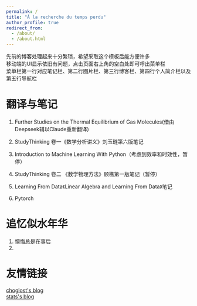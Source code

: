 ```yaml
---
permalink: /
title: "À la recherche du temps perdu"
author_profile: true
redirect_from: 
  - /about/
  - /about.html
---
```


先前的博客处理起来十分繁琐，希望采取这个模板后能方便许多  
移动端的UI显示依旧有问题，点击页面右上角的空白处即可呼出菜单栏  
菜单栏第一行对应笔记栏、第二行图片栏、第三行博客栏、第四行个人简介栏以及第五行导航栏  

翻译与笔记
======
1. Further Studies on the Thermal Equilibrium of Gas Molecules(借由Deepseek辅以Claude重新翻译)  

1. StudyThinking 卷一《数学分析讲义》刘玉琏第六版笔记

1. Introduction to Machine Learning With Python（考虑到效率和时效性，暂停）

1. StudyThinking 卷二 《数学物理方法》顾樵第一版笔记（暂停）

1. Learning From Data《Linear Algebra and Learning From Data》笔记

1. Pytorch



追忆似水年华
======
1. 懊悔总是在事后
1. 

友情链接
======
[choglost's blog](https://choglost.site/)  
[stats's blog](https://blogs.statsschools.top/)
